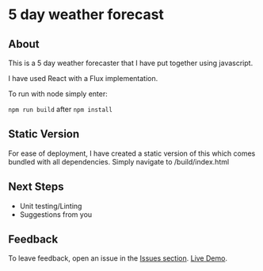 # 5 day weather forecast

## About

This is a 5 day weather forecaster that I have put together using javascript.

I have used React with a Flux implementation.

To run with node simply enter:

`npm run build` after `npm install`

## Static Version

For ease of deployment, I have created a static version of this which comes bundled with all dependencies. Simply navigate to /build/index.html

## Next Steps

* Unit testing/Linting
* Suggestions from you


## Feedback

To leave feedback, open an issue in the
[Issues section](https://github.com/2dareis2do/5-day-weather-forecast/issues).
[Live Demo](http://dev.danlobo.co.uk/).
